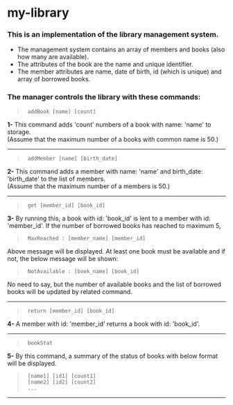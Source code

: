# my-library
### This is an implementation of the library management system.
<ul>
  <li>The management system contains an array of members and books (also how many are available).</li>
  <li>The attributes of the book are the name and unique identifier.</li>
  <li>The member attributes are name, date of birth, id (which is unique) and array of borrowed books.</li>
</ul>
<h3>The manager controls the library with these commands:</h3>


>      addBook [name] [count]
<b>1-</b> This command adds 'count' numbers of a book with name: 'name' to storage.<br>
(Assume that the maximum number of a books with common name is 50.)<br>

--------------------------------------------------------------------------------------------------------------------------

>      addMember [name] [birth_date]
<b>2-</b> This command adds a member with name: 'name' and birth_date: 'birth_date' to the list of members.<br>
(Assume that the maximum number of a members is 50.)<br>

--------------------------------------------------------------------------------------------------------------------------

>      get [member_id] [book_id]
<b>3-</b> By running this, a book with id: 'book_id' is lent to a member with id: 'member_id'. If the number of borrowed books has reached to maximum 5,

>      MaxReached : [member_name] [member_id]
Above message will be displayed. At least one book must be available and if not, the below message will be shown: 

>      NotAvailable : [book_name] [book_id]
No need to say, but the number of available books and the list of borrowed books will be updated by related command.

--------------------------------------------------------------------------------------------------------------------------

>      return [member_id] [book_id]
<b>4-</b> A member with id: 'member_id' returns a book with id: 'book_id'. 

--------------------------------------------------------------------------------------------------------------------------

>      bookStat
<b>5-</b> By this command, a summary of the status of books with below format will be displayed. 

>      [name1] [id1] [count1]
>      [name2] [id2] [count2]
>      ...

--------------------------------------------------------------------------------------------------------------------------

